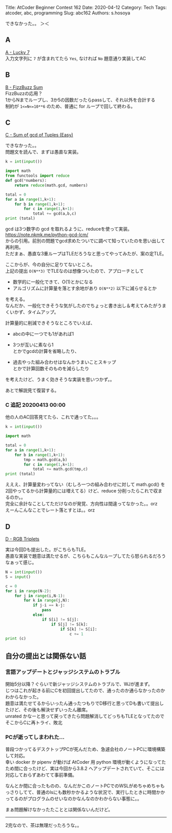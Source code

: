 Title: AtCoder Beginner Contest 162
Date: 2020-04-12
Category: Tech
Tags: atcoder, abc, programming
Slug: abc162
Authors: s.hosoya

できなかった。。 ＞＜

## A

[A - Lucky 7](https://atcoder.jp/contests/abc162/tasks/abc162_a)  
入力文字列に `7` が含まれてたら `Yes`, なければ `No`
題意通り実装してAC

## B

[B - FizzBuzz Sum](https://atcoder.jp/contests/abc162/tasks/abc162_b)  
FizzBuzzの応用？  
1からNまでループし、3か5の因数だったらpassして、それ以外を合計する  
制約が `1<=N<=10**6` のため、普通に for ループで回して終わる。  

## C

[C - Sum of gcd of Tuples (Easy)](https://atcoder.jp/contests/abc162/tasks/abc162_c)

できなかった。。  
問題文を読んで、まずは愚直な実装。

```c.py
k = int(input())

import math
from functools import reduce
def gcd(*numbers):
    return reduce(math.gcd, numbers)

total = 0
for a in range(1,k+1):
    for b in range(1,k+1):
        for c in range(1,k+1):
            total += gcd(a,b,c)
print (total)
```
gcd は3つ数字の gcd を取れるように、reduceを使って実装。  
https://note.nkmk.me/python-gcd-lcm/  
からの引用。前別の問題でgcd求めたついでに調べて知っていたのを思い出して再利用。  
ただまぁ、愚直な3重ループはTLEだろうなと思ってやってみたが、案の定TLE。  

ここからが、今の自分に足りてないところ。  
上記の提出 `O(N**3)` でTLEなのは想像ついたので、アプローチとして  

* 数学的に一般化できて、O(1)とかになる
* アルゴリズムに計算量を落とす余地があり `O(N**2)` 以下に減らせるとか

を考える。  
なんだか、一般化できそうな気がしたのでちょっと書き出し＆考えてみたがうまくいかず、タイムアップ。  

計算量的に削減できそうなところでいえば、

* abcの中に一つでも1があれば1  
* 3つが互いに素なら1  
とかでgcdの計算を省略したり、

* 過去やった組み合わせはなんかうまいことスキップ  
とかで計算回数そのものを減らしたり

を考えたけど、うまく効きそうな実装を思いつかず。。  

あとで解説見て復習する。  

### C 追記 20200413 00:00

他の人のAC回答見てたら、これで通ってた。。。  
```c2.py
k = int(input())

import math

total = 0
for a in range(1,k+1):
    for b in range(1,k+1):
        tmp = math.gcd(a,b)
        for c in range(1,k+1):
            total += math.gcd(tmp,c)
print (total)
```
えええ、計算量変わってない（むしろ一つの組み合わせに対して math.gcd() を2回やってるから計算量的には増えてる）けど、reduce 分削ったらこれで収まるのか。。  
完全に余計なことしてただけなのが発覚、方向性は間違ってなかった。。orz  
えーんこんなことでレート落とすとは。。orz  


## D

[D - RGB Triplets](https://atcoder.jp/contests/abc162/tasks/abc162_d)

実は今回Dも提出した。がこちらもTLE。  
愚直な実装で題意は満たせるが、こちらもこんなループしてたら怒られるだろうなぁって感じ。


```d.py
N = int(input())
S = input()

c = 0
for i in range(N-2):
    for j in range(i,N-1):
        for k in range(j,N):
            if j-i == k-j:
                pass
            else:
                if S[i] != S[j]:
                    if S[j] != S[k]:
                        if S[k] != S[i]:
                            c += 1
print (c)
```
  
  
## 自分の提出とは関係ない話


### 言語アップデートとジャッジシステムのトラブル

開始5分以降？ぐらいで新ジャッジシステムのトラブルで、WJが進まず。  
じつはこれが起きる前にCを初回提出してたので、通ったのか通らなかったのかわからなかった。  
題意は満たせてるからいったん通ったつもりでD移行と思ってDも書いて提出したけど、その後も解決せずいったん離席。  
unrated かなーと思って戻ってきたら問題解消してどっちもTLEとなってたのでそこからCに再トライ、敗北


### PCが逝ってしまわれた...

普段つかってるデスクトップPCが死んだため、急遽会社のノートPCに環境構築して対応。  
幸い docker か pipenv が動けば AtCoder 用 python 環境が動くようになってたため間に合ったけど、実は今回から3.8.2 へアップデートされていて、そこには対応しておらずあわてて事前準備。  

なんとか間に合ったものの、なんだかこのノートPCでのWSLがめちゃめちゃもっさりしてて、普通のlsにも数秒かかるような状況で、実行したときに時間かかってるのがプログラムのせいなのかなんなのかわからない事態に。。  

まぁ問題解けなかったたこととは関係ないんだけど。  

---

2完なので、茶は無理だったろうな。。
